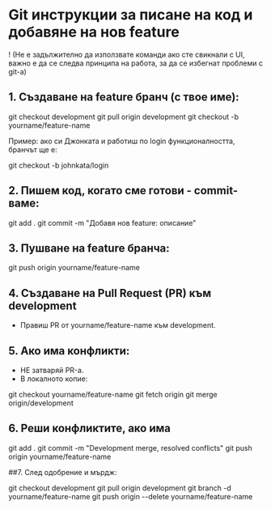 # Git инструкции за писане на код и добавяне на нов feature
! (Не е задължително да използвате команди ако сте свикнали с UI, важно е да се следва принципа на работа, за да се избегнат проблеми с git-a)

## 1. Създаване на feature бранч (с твое име):

git checkout development
git pull origin development
git checkout -b yourname/feature-name

Пример: ако си Джонката и работиш по login функционалността, бранчът ще е:

git checkout -b johnkata/login

## 2. Пишем код, когато сме готови - commit-ваме:

git add .
git commit -m "Добавя нов feature: описание"

## 3. Пушване на feature бранча:

git push origin yourname/feature-name

## 4. Създаване на Pull Request (PR) към development

- Правиш PR от yourname/feature-name към development.

## 5. Ако има конфликти:

- НЕ затваряй PR-а.
- В локалното копие:

git checkout yourname/feature-name
git fetch origin
git merge origin/development

## 6. Реши конфликтите, ако има

git add .
git commit -m "Development merge, resolved conflicts"
git push origin yourname/feature-name

##7. След одобрение и мърдж:

git checkout development
git pull origin development
git branch -d yourname/feature-name
git push origin --delete yourname/feature-name
